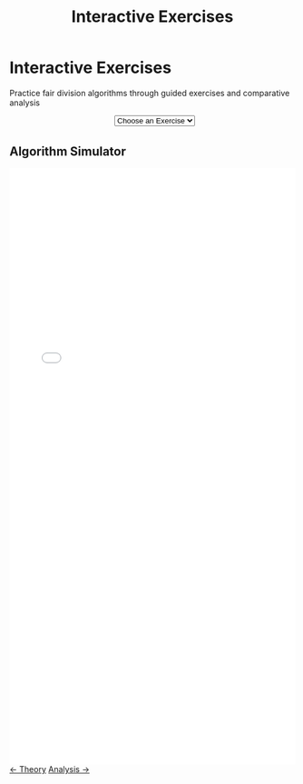 ﻿---
layout: default
title: Interactive Exercises
permalink: /exercises/
---

<div class="page-header">
  <h1 class="page-title">Interactive Exercises</h1>
  <p class="page-description">Practice fair division algorithms through guided exercises and comparative analysis</p>
</div>


<div style="display: flex; gap: 1rem; align-items: center; flex-wrap: wrap; justify-content: center; margin-bottom: 2rem;">
  <div>
    <label for="exercise-list" style="font-weight: 500; margin-right: 0.5rem;"></label>
      <select id="exercise-list" class="algorithm-dropdown">
        <option value="">Choose an Exercise</option>
      </select>
  </div>
</div>

<div class="content-block" id="exercise-panel" style="display: none;">
  <div style="text-align: center; margin-bottom: 2rem;">
    <h2 id="exercise-title">Exercise Title</h2>
    <div style="display: flex; justify-content: center; gap: 1rem; margin-top: 1rem;">
      <span id="exercise-difficulty" class="meta-badge"></span>
      <span id="exercise-time" class="meta-badge"></span>
    </div>
  </div>

  <div id="exercise-description" style="font-size: 1.1rem; margin-bottom: 2rem; text-align: center;"></div>

  <div id="exercise-objectives" style="margin-bottom: 2rem;"></div>

  <div id="exercise-instructions" style="background: #f8f9fa; padding: 1.5rem; border-radius: 8px; margin-bottom: 2rem;"></div>

  <h3 style="text-align: center">Try it out below!</h3>
</div>

<div class="content-block demo-section">
  <div class="demo-header">
    <h2>Algorithm Simulator</h2>
  </div>

  <!-- Demo Interface Container -->
  <div class="dashboard-container">
    <iframe 
      src="{{ '/assets/demos/dashboard/index.html' | relative_url }}" 
      width="100%" 
      height="1050" 
      frameborder="0"
      style="display: block; border: none;">
      <p>Your browser does not support iframes. <a href="{{ '/assets/demos/dashboard/index.html' | relative_url }}">View the demo directly</a>.</p>
    </iframe>
  </div>

</div>

<footer class="algorithm-navigation">
  <a href="{{ '/theory/' | relative_url }}" class="nav-button secondary">← Theory</a>
  <a href="{{ '/analysis/' | relative_url }}" class="nav-button primary">Analysis →</a>
</footer>
